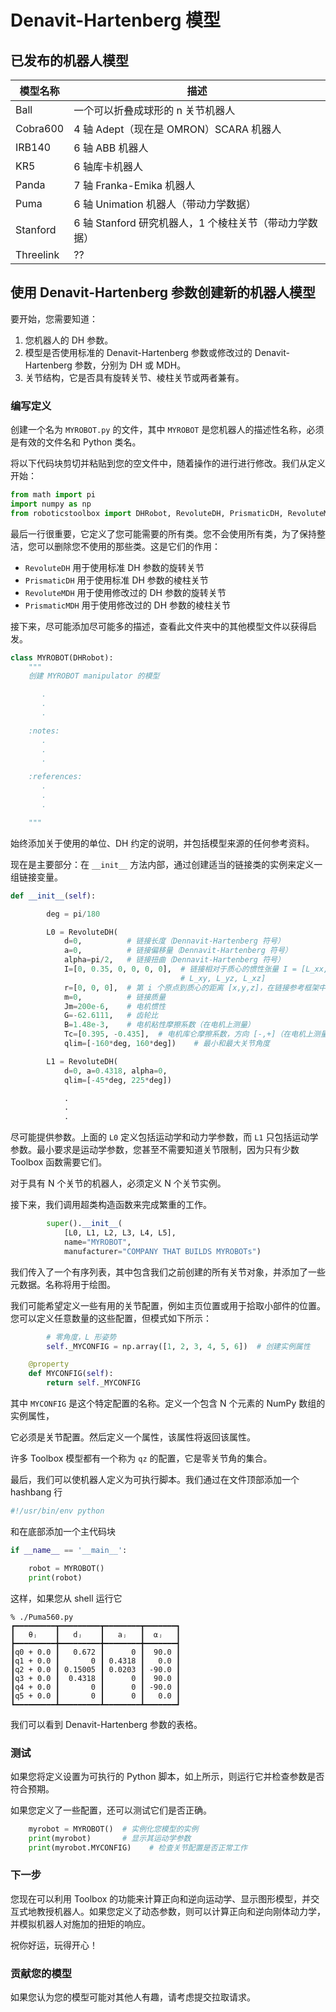 # Denavit-Hartenberg 模型

## 已发布的机器人模型

| 模型名称  | 描述                                                   |
| --------- | ------------------------------------------------------ |
| Ball      | 一个可以折叠成球形的 n 关节机器人                      |
| Cobra600  | 4 轴 Adept（现在是 OMRON）SCARA 机器人                 |
| IRB140    | 6 轴 ABB 机器人                                        |
| KR5       | 6 轴库卡机器人                                         |
| Panda     | 7 轴 Franka-Emika 机器人                               |
| Puma      | 6 轴 Unimation 机器人（带动力学数据）                  |
| Stanford  | 6 轴 Stanford 研究机器人，1 个棱柱关节（带动力学数据） |
| Threelink | ??                                                     |

## 使用 Denavit-Hartenberg 参数创建新的机器人模型

要开始，您需要知道：

1. 您机器人的 DH 参数。
2. 模型是否使用标准的 Denavit-Hartenberg 参数或修改过的 Denavit-Hartenberg 参数，分别为 DH 或 MDH。
3. 关节结构，它是否具有旋转关节、棱柱关节或两者兼有。

### 编写定义

创建一个名为 `MYROBOT.py` 的文件，其中 `MYROBOT` 是您机器人的描述性名称，必须是有效的文件名和 Python 类名。

将以下代码块剪切并粘贴到您的空文件中，随着操作的进行进行修改。我们从定义开始：

```python
from math import pi
import numpy as np
from roboticstoolbox import DHRobot, RevoluteDH, PrismaticDH, RevoluteMDH, PrismaticMDH
```

最后一行很重要，它定义了您可能需要的所有类。您不会使用所有类，为了保持整洁，您可以删除您不使用的那些类。这是它们的作用：

* `RevoluteDH` 用于使用标准 DH 参数的旋转关节
* `PrismaticDH` 用于使用标准 DH 参数的棱柱关节
* `RevoluteMDH` 用于使用修改过的 DH 参数的旋转关节
* `PrismaticMDH` 用于使用修改过的 DH 参数的棱柱关节

接下来，尽可能添加尽可能多的描述，查看此文件夹中的其他模型文件以获得启发。

```python
class MYROBOT(DHRobot):
    """
    创建 MYROBOT manipulator 的模型

       .
       .
       .

    :notes:
       .
       .
       .

    :references:
       .
       .
       .     

    """
```

始终添加关于使用的单位、DH 约定的说明，并包括模型来源的任何参考资料。

现在是主要部分：在 `__init__` 方法内部，通过创建适当的链接类的实例来定义一组链接变量。

```python
def __init__(self):

        deg = pi/180

        L0 = RevoluteDH(
            d=0,          # 链接长度（Dennavit-Hartenberg 符号）
            a=0,          # 链接偏移量（Dennavit-Hartenberg 符号）
            alpha=pi/2,   # 链接扭曲（Dennavit-Hartenberg 符号）
            I=[0, 0.35, 0, 0, 0, 0],  # 链接相对于质心的惯性张量 I = [L_xx, L_yy, L_zz,
                                      # L_xy, L_yz, L_xz]
            r=[0, 0, 0],  # 第 i 个原点到质心的距离 [x,y,z]，在链接参考框架中
            m=0,          # 链接质量
            Jm=200e-6,    # 电机惯性
            G=-62.6111,   # 齿轮比
            B=1.48e-3,    # 电机粘性摩擦系数（在电机上测量）
            Tc=[0.395, -0.435],  # 电机库仑摩擦系数，方向 [-,+]（在电机上测量）
            qlim=[-160*deg, 160*deg])    # 最小和最大关节角度

        L1 = RevoluteDH(
            d=0, a=0.4318, alpha=0,
            qlim=[-45*deg, 225*deg])

            .
            .
            .   

```

尽可能提供参数。上面的 `L0` 定义包括运动学和动力学参数，而 `L1` 只包括运动学参数。最小要求是运动学参数，您甚至不需要知道关节限制，因为只有少数 Toolbox 函数需要它们。

对于具有 N 个关节的机器人，必须定义 N 个关节实例。

接下来，我们调用超类构造函数来完成繁重的工作。

```python
        super().__init__(
            [L0, L1, L2, L3, L4, L5],
            name="MYROBOT",
            manufacturer="COMPANY THAT BUILDS MYROBOTs")
```

我们传入了一个有序列表，其中包含我们之前创建的所有关节对象，并添加了一些元数据。名称将用于绘图。

我们可能希望定义一些有用的关节配置，例如主页位置或用于拾取小部件的位置。您可以定义任意数量的这些配置，但模式如下所示：

```python
        # 零角度，L 形姿势
        self._MYCONFIG = np.array([1, 2, 3, 4, 5, 6])  # 创建实例属性

    @property
    def MYCONFIG(self):
        return self._MYCONFIG

```

其中 `MYCONFIG` 是这个特定配置的名称。定义一个包含 N 个元素的 NumPy 数组的实例属性，

它必须是关节配置。然后定义一个属性，该属性将返回该属性。

许多 Toolbox 模型都有一个称为 `qz` 的配置，它是零关节角的集合。

最后，我们可以使机器人定义为可执行脚本。我们通过在文件顶部添加一个 hashbang 行

```python
#!/usr/bin/env python
```

和在底部添加一个主代码块

```python
if __name__ == '__main__':

    robot = MYROBOT()
    print(robot)
```

这样，如果您从 shell 运行它

```
% ./Puma560.py 
┏━━━━━━━━━┳━━━━━━━━━┳━━━━━━━━┳━━━━━━━┓
┃   θⱼ    ┃   dⱼ    ┃   aⱼ   ┃  ⍺ⱼ   ┃
┣━━━━━━━━━╋━━━━━━━━━╋━━━━━━━━╋━━━━━━━┫
┃q0 + 0.0 ┃   0.672 ┃      0 ┃  90.0 ┃
┃q1 + 0.0 ┃       0 ┃ 0.4318 ┃   0.0 ┃
┃q2 + 0.0 ┃ 0.15005 ┃ 0.0203 ┃ -90.0 ┃
┃q3 + 0.0 ┃  0.4318 ┃      0 ┃  90.0 ┃
┃q4 + 0.0 ┃       0 ┃      0 ┃ -90.0 ┃
┃q5 + 0.0 ┃       0 ┃      0 ┃   0.0 ┃
┗━━━━━━━━━┻━━━━━━━━━┻━━━━━━━━┻━━━━━━━┛
```

我们可以看到 Denavit-Hartenberg 参数的表格。

### 测试

如果您将定义设置为可执行的 Python 脚本，如上所示，则运行它并检查参数是否符合预期。

如果您定义了一些配置，还可以测试它们是否正确。

```python
    myrobot = MYROBOT()  # 实例化您模型的实例
    print(myrobot)       # 显示其运动学参数
    print(myrobot.MYCONFIG)    # 检查关节配置是否正常工作
```

### 下一步

您现在可以利用 Toolbox 的功能来计算正向和逆向运动学、显示图形模型，并交互式地教授机器人。如果您定义了动态参数，则可以计算正向和逆向刚体动力学，并模拟机器人对施加的扭矩的响应。

祝你好运，玩得开心！

### 贡献您的模型

如果您认为您的模型可能对其他人有趣，请考虑提交拉取请求。
